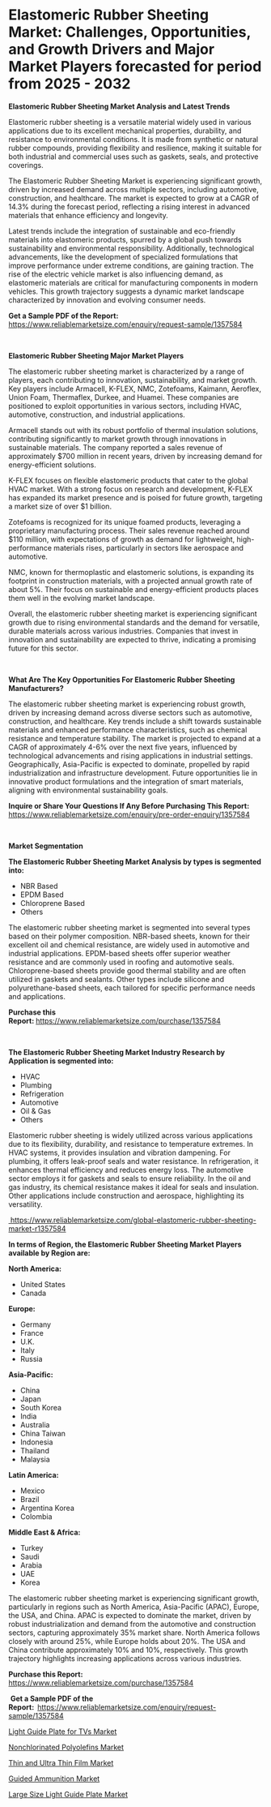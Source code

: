 <p><h1>Elastomeric Rubber Sheeting Market: Challenges, Opportunities, and Growth Drivers and Major Market Players forecasted for period from 2025 - 2032</h1></p><p><strong>Elastomeric Rubber Sheeting Market Analysis and Latest Trends</strong></p>
<p><p>Elastomeric rubber sheeting is a versatile material widely used in various applications due to its excellent mechanical properties, durability, and resistance to environmental conditions. It is made from synthetic or natural rubber compounds, providing flexibility and resilience, making it suitable for both industrial and commercial uses such as gaskets, seals, and protective coverings.</p><p>The Elastomeric Rubber Sheeting Market is experiencing significant growth, driven by increased demand across multiple sectors, including automotive, construction, and healthcare. The market is expected to grow at a CAGR of 14.3% during the forecast period, reflecting a rising interest in advanced materials that enhance efficiency and longevity. </p><p>Latest trends include the integration of sustainable and eco-friendly materials into elastomeric products, spurred by a global push towards sustainability and environmental responsibility. Additionally, technological advancements, like the development of specialized formulations that improve performance under extreme conditions, are gaining traction. The rise of the electric vehicle market is also influencing demand, as elastomeric materials are critical for manufacturing components in modern vehicles. This growth trajectory suggests a dynamic market landscape characterized by innovation and evolving consumer needs.</p></p>
<p><strong>Get a Sample PDF of the Report:&nbsp;</strong> <a href="https://www.reliablemarketsize.com/enquiry/request-sample/1357584?utm_campaign=1879&utm_medium=2&utm_source=Github&utm_content=ia&utm_term=02042025&utm_id=elastomeric-rubber-sheeting">https://www.reliablemarketsize.com/enquiry/request-sample/1357584</a></p>
<p>&nbsp;</p>
<p><strong>Elastomeric Rubber Sheeting Major Market Players</strong></p>
<p><p>The elastomeric rubber sheeting market is characterized by a range of players, each contributing to innovation, sustainability, and market growth. Key players include Armacell, K-FLEX, NMC, Zotefoams, Kaimann, Aeroflex, Union Foam, Thermaflex, Durkee, and Huamei. These companies are positioned to exploit opportunities in various sectors, including HVAC, automotive, construction, and industrial applications.</p><p>Armacell stands out with its robust portfolio of thermal insulation solutions, contributing significantly to market growth through innovations in sustainable materials. The company reported a sales revenue of approximately $700 million in recent years, driven by increasing demand for energy-efficient solutions.</p><p>K-FLEX focuses on flexible elastomeric products that cater to the global HVAC market. With a strong focus on research and development, K-FLEX has expanded its market presence and is poised for future growth, targeting a market size of over $1 billion.</p><p>Zotefoams is recognized for its unique foamed products, leveraging a proprietary manufacturing process. Their sales revenue reached around $110 million, with expectations of growth as demand for lightweight, high-performance materials rises, particularly in sectors like aerospace and automotive.</p><p>NMC, known for thermoplastic and elastomeric solutions, is expanding its footprint in construction materials, with a projected annual growth rate of about 5%. Their focus on sustainable and energy-efficient products places them well in the evolving market landscape.</p><p>Overall, the elastomeric rubber sheeting market is experiencing significant growth due to rising environmental standards and the demand for versatile, durable materials across various industries. Companies that invest in innovation and sustainability are expected to thrive, indicating a promising future for this sector.</p></p>
<p>&nbsp;</p>
<p><strong>What Are The Key Opportunities For Elastomeric Rubber Sheeting Manufacturers?</strong></p>
<p><p>The elastomeric rubber sheeting market is experiencing robust growth, driven by increasing demand across diverse sectors such as automotive, construction, and healthcare. Key trends include a shift towards sustainable materials and enhanced performance characteristics, such as chemical resistance and temperature stability. The market is projected to expand at a CAGR of approximately 4-6% over the next five years, influenced by technological advancements and rising applications in industrial settings. Geographically, Asia-Pacific is expected to dominate, propelled by rapid industrialization and infrastructure development. Future opportunities lie in innovative product formulations and the integration of smart materials, aligning with environmental sustainability goals.</p></p>
<p><strong>Inquire or Share Your Questions If Any Before Purchasing This Report:</strong> <a href="https://www.reliablemarketsize.com/enquiry/pre-order-enquiry/1357584?utm_campaign=1879&utm_medium=2&utm_source=Github&utm_content=ia&utm_term=02042025&utm_id=elastomeric-rubber-sheeting">https://www.reliablemarketsize.com/enquiry/pre-order-enquiry/1357584</a></p>
<p>&nbsp;</p>
<p><strong>Market Segmentation</strong></p>
<p><strong>The Elastomeric Rubber Sheeting Market Analysis by types is segmented into:</strong></p>
<p><ul><li>NBR Based</li><li>EPDM Based</li><li>Chloroprene Based</li><li>Others</li></ul></p>
<p><p>The elastomeric rubber sheeting market is segmented into several types based on their polymer composition. NBR-based sheets, known for their excellent oil and chemical resistance, are widely used in automotive and industrial applications. EPDM-based sheets offer superior weather resistance and are commonly used in roofing and automotive seals. Chloroprene-based sheets provide good thermal stability and are often utilized in gaskets and sealants. Other types include silicone and polyurethane-based sheets, each tailored for specific performance needs and applications.</p></p>
<p><strong>Purchase this Report:&nbsp;</strong><a href="https://www.reliablemarketsize.com/purchase/1357584?utm_campaign=1879&utm_medium=2&utm_source=Github&utm_content=ia&utm_term=02042025&utm_id=elastomeric-rubber-sheeting">https://www.reliablemarketsize.com/purchase/1357584</a></p>
<p>&nbsp;</p>
<p><strong>The Elastomeric Rubber Sheeting Market Industry Research by Application is segmented into:</strong></p>
<p><ul><li>HVAC</li><li>Plumbing</li><li>Refrigeration</li><li>Automotive</li><li>Oil & Gas</li><li>Others</li></ul></p>
<p><p>Elastomeric rubber sheeting is widely utilized across various applications due to its flexibility, durability, and resistance to temperature extremes. In HVAC systems, it provides insulation and vibration dampening. For plumbing, it offers leak-proof seals and water resistance. In refrigeration, it enhances thermal efficiency and reduces energy loss. The automotive sector employs it for gaskets and seals to ensure reliability. In the oil and gas industry, its chemical resistance makes it ideal for seals and insulation. Other applications include construction and aerospace, highlighting its versatility.</p></p>
<p><a href="https://www.reliablemarketsize.com/global-elastomeric-rubber-sheeting-market-r1357584?utm_campaign=1879&utm_medium=2&utm_source=Github&utm_content=ia&utm_term=02042025&utm_id=elastomeric-rubber-sheeting">&nbsp;https://www.reliablemarketsize.com/global-elastomeric-rubber-sheeting-market-r1357584</a></p>
<p><strong>In terms of Region, the Elastomeric Rubber Sheeting Market Players available by Region are:</strong></p>
<p>
    <p> <strong> North America: </strong>
        <ul>
            <li>United States</li>
            <li>Canada</li>
        </ul>
        </p> 
    <p> <strong> Europe: </strong>
        <ul>
            <li>Germany</li>
            <li>France</li>
            <li>U.K.</li>
            <li>Italy</li>
            <li>Russia</li>
        </ul>
        </p> 
    <p> <strong> Asia-Pacific: </strong>
        <ul>
            <li>China</li>
            <li>Japan</li>
            <li>South Korea</li>
            <li>India</li>
            <li>Australia</li>
            <li>China Taiwan</li>
            <li>Indonesia</li>
            <li>Thailand</li>
            <li>Malaysia</li>
        </ul>
        </p> 
    <p> <strong> Latin America: </strong>
        <ul>
            <li>Mexico</li>
            <li>Brazil</li>
            <li>Argentina Korea</li>
            <li>Colombia</li>
        </ul>
        </p> 
    <p> <strong> Middle East & Africa: </strong>
        <ul>
            <li>Turkey</li>
            <li>Saudi</li>
            <li>Arabia</li>
            <li>UAE</li>
            <li>Korea</li>
        </ul>
    </p>
    </p>
<p><p>The elastomeric rubber sheeting market is experiencing significant growth, particularly in regions such as North America, Asia-Pacific (APAC), Europe, the USA, and China. APAC is expected to dominate the market, driven by robust industrialization and demand from the automotive and construction sectors, capturing approximately 35% market share. North America follows closely with around 25%, while Europe holds about 20%. The USA and China contribute approximately 10% and 10%, respectively. This growth trajectory highlights increasing applications across various industries.</p></p>
<p><strong>Purchase this Report: </strong><a href="https://www.reliablemarketsize.com/purchase/1357584?utm_campaign=1879&utm_medium=2&utm_source=Github&utm_content=ia&utm_term=02042025&utm_id=elastomeric-rubber-sheeting">https://www.reliablemarketsize.com/purchase/1357584</a></p>
<p>&nbsp;<strong>Get a Sample PDF of the Report:&nbsp;&nbsp;</strong><a href="https://www.reliablemarketsize.com/enquiry/request-sample/1357584?utm_campaign=1879&utm_medium=2&utm_source=Github&utm_content=ia&utm_term=02042025&utm_id=elastomeric-rubber-sheeting">https://www.reliablemarketsize.com/enquiry/request-sample/1357584</a></p>
<p><strong></strong></p>
<p><p><a href="https://github.com/dichkotuanny/Market-Research-Report-List-1/blob/main/light-guide-plate-for-tvs-market.md?utm_campaign=1879&utm_medium=2&utm_source=Github&utm_content=ia&utm_term=02042025&utm_id=elastomeric-rubber-sheeting">Light Guide Plate for TVs Market</a></p><p><a href="https://github.com/zeraikulkawb/Market-Research-Report-List-1/blob/main/nonchlorinated-polyolefins-market.md?utm_campaign=1879&utm_medium=2&utm_source=Github&utm_content=ia&utm_term=02042025&utm_id=elastomeric-rubber-sheeting">Nonchlorinated Polyolefins Market</a></p><p><a href="https://github.com/dandatesha7q/Market-Research-Report-List-1/blob/main/thin-and-ultra-thin-film-market.md?utm_campaign=1879&utm_medium=2&utm_source=Github&utm_content=ia&utm_term=02042025&utm_id=elastomeric-rubber-sheeting">Thin and Ultra Thin Film Market</a></p><p><a href="https://github.com/rullihipes6h/Market-Research-Report-List-1/blob/main/guided-ammunition-market.md?utm_campaign=1879&utm_medium=2&utm_source=Github&utm_content=ia&utm_term=02042025&utm_id=elastomeric-rubber-sheeting">Guided Ammunition Market</a></p><p><a href="https://github.com/rojannovarwd/Market-Research-Report-List-1/blob/main/large-size-light-guide-plate-market.md?utm_campaign=1879&utm_medium=2&utm_source=Github&utm_content=ia&utm_term=02042025&utm_id=elastomeric-rubber-sheeting">Large Size Light Guide Plate Market</a></p></p>